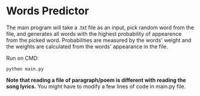 # Words Predictor

The main program will take a .txt file as an input, pick random word from the file, and generates all words with the highest probability of appearence from the picked word. Probabilities are measured by the words' weight and the weights are calculated from the words' appearance in the file.

Run on CMD:
```
python main.py
```

<strong>Note that reading a file of paragraph/poem is different with reading the song lyrics.</strong> You might have to modify a few lines of code in main.py file.